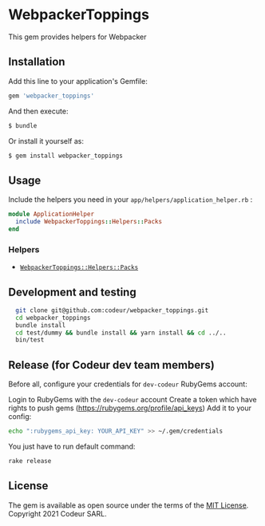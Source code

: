 # WebpackerToppings
This gem provides helpers for Webpacker

## Installation
Add this line to your application's Gemfile:

```ruby
gem 'webpacker_toppings'
```

And then execute:
```bash
$ bundle
```

Or install it yourself as:
```bash
$ gem install webpacker_toppings
```

## Usage
Include the helpers you need in your `app/helpers/application_helper.rb` :

```ruby
module ApplicationHelper
  include WebpackerToppings::Helpers::Packs
end
```

### Helpers
- [`WebpackerToppings::Helpers::Packs`](https://github.com/codeur/webpacker_toppings/blob/main/lib/webpacker_toppings/helpers/packs.rb)



## Development and testing
```bash
  git clone git@github.com:codeur/webpacker_toppings.git
  cd webpacker_toppings
  bundle install
  cd test/dummy && bundle install && yarn install && cd ../..
  bin/test
```

## Release (for Codeur dev team members)
Before all, configure your credentials for `dev-codeur` RubyGems account:

Login to RubyGems with the `dev-codeur` account
Create a token which have rights to push gems (https://rubygems.org/profile/api_keys)
Add it to your config:
```bash
echo ":rubygems_api_key: YOUR_API_KEY" >> ~/.gem/credentials
```
You just have to run default command:

```bash
rake release
```

## License
The gem is available as open source under the terms of the [MIT License](https://opensource.org/licenses/MIT). Copyright 2021 Codeur SARL.
